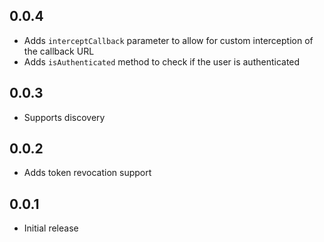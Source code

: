## 0.0.4

- Adds `interceptCallback` parameter to allow for custom interception of the callback URL
- Adds `isAuthenticated` method to check if the user is authenticated

## 0.0.3

- Supports discovery

## 0.0.2

- Adds token revocation support

## 0.0.1

- Initial release
